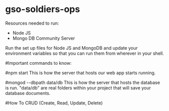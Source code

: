 # gso-soldiers-ops

Resources needed to run:
- Node JS
- Mongo DB Community Server

Run the set up files for Node JS and MongoDB and update your environment variables so that you can run them from wherever in your shell.

#Important commands to know:

#npm start
This is how the server that hosts our web app starts running. 

#mongod --dbpath data/db
This is how the server that hosts the database is run. "data/db" are real folders within your project that will save your database documents.

#How To CRUD (Create, Read, Update, Delete)